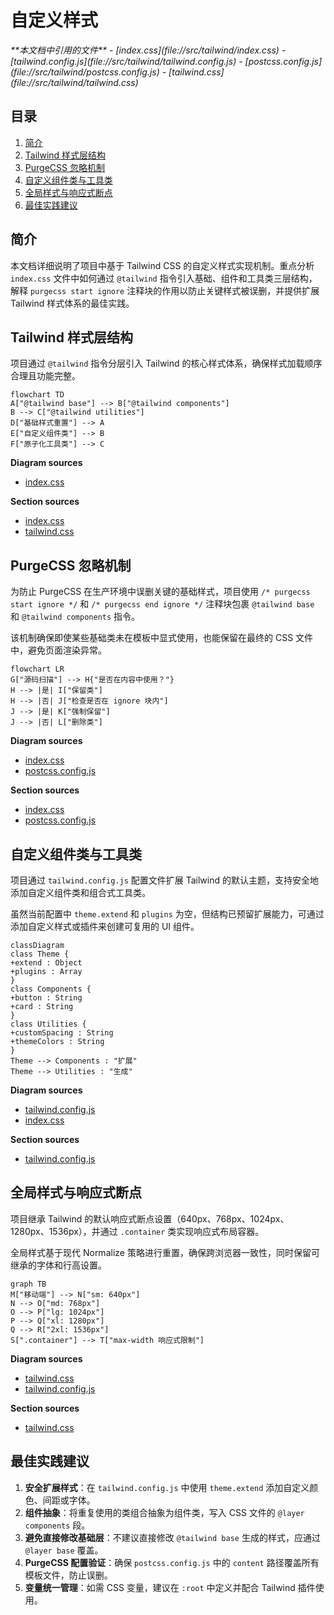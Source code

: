 # 自定义样式

<cite>
**本文档中引用的文件**   
- [index.css](file://src/tailwind/index.css)
- [tailwind.config.js](file://src/tailwind/tailwind.config.js)
- [postcss.config.js](file://src/tailwind/postcss.config.js)
- [tailwind.css](file://src/tailwind/tailwind.css)
</cite>

## 目录
1. [简介](#简介)
2. [Tailwind 样式层结构](#tailwind-样式层结构)
3. [PurgeCSS 忽略机制](#purgecss-忽略机制)
4. [自定义组件类与工具类](#自定义组件类与工具类)
5. [全局样式与响应式断点](#全局样式与响应式断点)
6. [最佳实践建议](#最佳实践建议)

## 简介
本文档详细说明了项目中基于 Tailwind CSS 的自定义样式实现机制。重点分析 `index.css` 文件中如何通过 `@tailwind` 指令引入基础、组件和工具类三层结构，解释 `purgecss start ignore` 注释块的作用以防止关键样式被误删，并提供扩展 Tailwind 样式体系的最佳实践。

## Tailwind 样式层结构

项目通过 `@tailwind` 指令分层引入 Tailwind 的核心样式体系，确保样式加载顺序合理且功能完整。

```mermaid
flowchart TD
A["@tailwind base"] --> B["@tailwind components"]
B --> C["@tailwind utilities"]
D["基础样式重置"] --> A
E["自定义组件类"] --> B
F["原子化工具类"] --> C
```

**Diagram sources**
- [index.css](file://src/tailwind/index.css#L1-L6)

**Section sources**
- [index.css](file://src/tailwind/index.css#L1-L6)
- [tailwind.css](file://src/tailwind/tailwind.css#L0-L640)

## PurgeCSS 忽略机制

为防止 PurgeCSS 在生产环境中误删关键的基础样式，项目使用 `/* purgecss start ignore */` 和 `/* purgecss end ignore */` 注释块包裹 `@tailwind base` 和 `@tailwind components` 指令。

该机制确保即使某些基础类未在模板中显式使用，也能保留在最终的 CSS 文件中，避免页面渲染异常。

```mermaid
flowchart LR
G["源码扫描"] --> H{"是否在内容中使用？"}
H --> |是| I["保留类"]
H --> |否| J["检查是否在 ignore 块内"]
J --> |是| K["强制保留"]
J --> |否| L["删除类"]
```

**Diagram sources**
- [index.css](file://src/tailwind/index.css#L1-L6)
- [postcss.config.js](file://src/tailwind/postcss.config.js#L1-L16)

**Section sources**
- [index.css](file://src/tailwind/index.css#L1-L6)
- [postcss.config.js](file://src/tailwind/postcss.config.js#L1-L16)

## 自定义组件类与工具类

项目通过 `tailwind.config.js` 配置文件扩展 Tailwind 的默认主题，支持安全地添加自定义组件类和组合式工具类。

虽然当前配置中 `theme.extend` 和 `plugins` 为空，但结构已预留扩展能力，可通过添加自定义样式或插件来创建可复用的 UI 组件。

```mermaid
classDiagram
class Theme {
+extend : Object
+plugins : Array
}
class Components {
+button : String
+card : String
}
class Utilities {
+customSpacing : String
+themeColors : String
}
Theme --> Components : "扩展"
Theme --> Utilities : "生成"
```

**Diagram sources**
- [tailwind.config.js](file://src/tailwind/tailwind.config.js#L1-L12)
- [index.css](file://src/tailwind/index.css#L1-L6)

**Section sources**
- [tailwind.config.js](file://src/tailwind/tailwind.config.js#L1-L12)

## 全局样式与响应式断点

项目继承 Tailwind 的默认响应式断点设置（640px、768px、1024px、1280px、1536px），并通过 `.container` 类实现响应式布局容器。

全局样式基于现代 Normalize 策略进行重置，确保跨浏览器一致性，同时保留可继承的字体和行高设置。

```mermaid
graph TB
M["移动端"] --> N["sm: 640px"]
N --> O["md: 768px"]
O --> P["lg: 1024px"]
P --> Q["xl: 1280px"]
Q --> R["2xl: 1536px"]
S[".container"] --> T["max-width 响应式限制"]
```

**Diagram sources**
- [tailwind.css](file://src/tailwind/tailwind.css#L500-L594)
- [tailwind.config.js](file://src/tailwind/tailwind.config.js#L1-L12)

**Section sources**
- [tailwind.css](file://src/tailwind/tailwind.css#L500-L594)

## 最佳实践建议

1. **安全扩展样式**：在 `tailwind.config.js` 中使用 `theme.extend` 添加自定义颜色、间距或字体。
2. **组件抽象**：将重复使用的类组合抽象为组件类，写入 CSS 文件的 `@layer components` 段。
3. **避免直接修改基础层**：不建议直接修改 `@tailwind base` 生成的样式，应通过 `@layer base` 覆盖。
4. **PurgeCSS 配置验证**：确保 `postcss.config.js` 中的 `content` 路径覆盖所有模板文件，防止误删。
5. **变量统一管理**：如需 CSS 变量，建议在 `:root` 中定义并配合 Tailwind 插件使用。